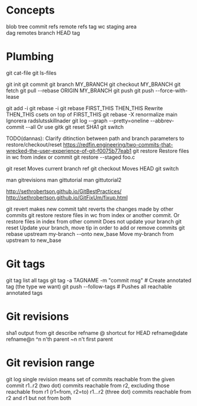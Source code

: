 # Concepts
blob
tree
commit
refs
remote refs
tag
wc
staging area   
dag
remotes
branch
HEAD
tag

# Plumbing
git cat-file
git ls-files

git init
git commit
git branch MY_BRANCH
git checkout MY_BRANCH
git fetch
git pull --rebase ORIGIN MY_BRANCH
git push
git push --force-with-lease

git add -i
git rebase -i
git rebase FIRST_THIS THEN_THIS             Rewrite THEN_THIS csets on top of FIRST_THIS
git rebase -X renormalize main              Ignorera radslutsskillnader
git log --graph --pretty=oneline --abbrev-commit --all           Or use gitk
git reset SHA1
git switch

TODO(dannas): Clarify ditinction between path and branch parameters to restore/checkout/reset
https://redfin.engineering/two-commits-that-wrecked-the-user-experience-of-git-f0075b77eab1
git restore                                 Restore files in wc from index or commit
git restore --staged foo.c


git reset                                   Moves current branch ref
git checkout                                Moves HEAD
git switch

man gitrevisions
man gittutorial
man gittutorial2

http://sethrobertson.github.io/GitBestPractices/
http://sethrobertson.github.io/GitFixUm/fixup.html

git revert          makes new commit taht reverts the changes made by other commits
git restore         restore files in wc from index or another commit.
                    Or restore files in index from other commit
                    Does not update your branch
git reset           Update your branch, move tip in order to add or remove commits
git rebase upstream my-branch --onto new_base
                    Move my-branch from upstream to new_base

# Git tags
git tag             list all tags
git tag -a TAGNAME -m "commit msg" # Create annotated tag (the type we want)
git push --follow-tags # Pushes all reachable annotated tags

# Git revisions
sha1
output from git describe
refname
@                  shortcut for HEAD
refname@date
refname@n
^n                 n'th parent
~n                 n't first parent 

# Git revision range
git log single revision        means set of commits reachable from the given commit
r1..r2 (two dot)               commits reachable from r2, excluding those reachable from r1 (r1=from, r2=to)
r1...r2 (three dot)            commits reachable from r2 and r1 but not from both
